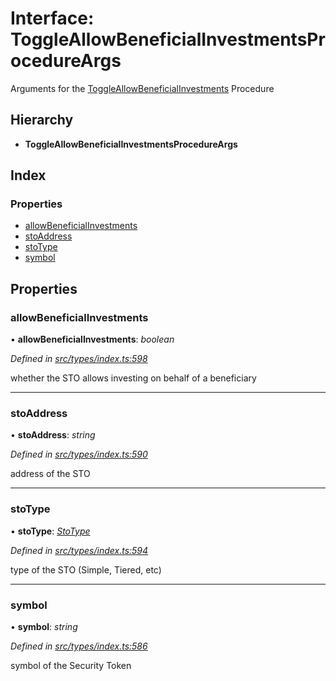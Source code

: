 # Interface: ToggleAllowBeneficialInvestmentsProcedureArgs

Arguments for the [ToggleAllowBeneficialInvestments](../enums/_types_index_.proceduretype.md#toggleallowbeneficialinvestments) Procedure

## Hierarchy

* **ToggleAllowBeneficialInvestmentsProcedureArgs**

## Index

### Properties

* [allowBeneficialInvestments](_types_index_.toggleallowbeneficialinvestmentsprocedureargs.md#allowbeneficialinvestments)
* [stoAddress](_types_index_.toggleallowbeneficialinvestmentsprocedureargs.md#stoaddress)
* [stoType](_types_index_.toggleallowbeneficialinvestmentsprocedureargs.md#stotype)
* [symbol](_types_index_.toggleallowbeneficialinvestmentsprocedureargs.md#symbol)

## Properties

###  allowBeneficialInvestments

• **allowBeneficialInvestments**: *boolean*

*Defined in [src/types/index.ts:598](https://github.com/PolymathNetwork/polymath-sdk/blob/45453ad/src/types/index.ts#L598)*

whether the STO allows investing on behalf of a beneficiary

___

###  stoAddress

• **stoAddress**: *string*

*Defined in [src/types/index.ts:590](https://github.com/PolymathNetwork/polymath-sdk/blob/45453ad/src/types/index.ts#L590)*

address of the STO

___

###  stoType

• **stoType**: *[StoType](../enums/_types_index_.stotype.md)*

*Defined in [src/types/index.ts:594](https://github.com/PolymathNetwork/polymath-sdk/blob/45453ad/src/types/index.ts#L594)*

type of the STO (Simple, Tiered, etc)

___

###  symbol

• **symbol**: *string*

*Defined in [src/types/index.ts:586](https://github.com/PolymathNetwork/polymath-sdk/blob/45453ad/src/types/index.ts#L586)*

symbol of the Security Token
